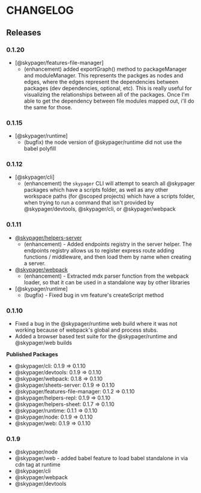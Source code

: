 # CHANGELOG

## Releases

### 0.1.20

- [@skypager/features-file-manager]
    - (enhancement) added exportGraph() method to packageManager and moduleManager.  This represents the packges as nodes and edges,
    where the edges represent the dependencies between packages (dev dependencies, optional, etc).  This is really useful for visualizing
    the relationships between all of the packages.  Once I'm able to get the dependency between file modules mapped out, i'll do the same for those.

### 0.1.15

- [@skypager/runtime]
    - (bugfix) the node version of @skypager/runtime did not use the babel polyfill

### 0.1.12

- [@skypager/cli]
    - (enhancement) the `skypager` CLI will attempt to search all @skypager packages which have a scripts folder, as well as any other 
    workspace paths (for @scoped projects) which have a scripts folder, when trying to run a command that isn't provided by @skypager/devtools, @skypager/cli, or @skypager/webpack

### 0.1.11

- [@skypager/helpers-server](src/helpers/server)
    - (enhancement) - Added endpoints registry in the server helper.  The endpoints registry allows us to register express route adding functions / middleware, and then load them by name when creating a server.
- [@skypager/webpack](src/devtools/webpack) 
    - (enhancement) - Extracted mdx parser function from the webpack loader, so that it can be used in a standalone way by other libraries
- [@skypager/runtime] 
    - (bugfix) - Fixed bug in vm feature's createScript method

### 0.1.10

- Fixed a bug in the @skypager/runtime web build where it was not working because of webpack's global and process stubs.
- Added a browser based test suite for the @skypager/runtime and @skypager/web builds

**Published Packages**
  - @skypager/cli: 0.1.9 => 0.1.10
  - @skypager/devtools: 0.1.9 => 0.1.10
  - @skypager/webpack: 0.1.8 => 0.1.10
  - @skypager/sheets-server: 0.1.9 => 0.1.10
  - @skypager/features-file-manager: 0.1.2 => 0.1.10
  - @skypager/helpers-repl: 0.1.9 => 0.1.10
  - @skypager/helpers-sheet: 0.1.7 => 0.1.10
  - @skypager/runtime: 0.1.1 => 0.1.10
  - @skypager/node: 0.1.9 => 0.1.10
  - @skypager/web: 0.1.9 => 0.1.10
  
### 0.1.9

- @skypager/node
- @skypager/web - added babel feature to load babel standalone in via cdn tag at runtime
- @skypager/cli
- @skypager/webpack
- @skypager/devtools
